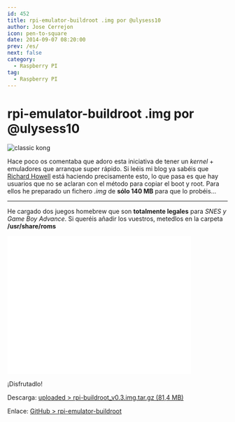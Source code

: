 ```yaml
---
id: 452
title: rpi-emulator-buildroot .img por @ulysess10
author: Jose Cerrejon
icon: pen-to-square
date: 2014-09-07 08:20:00
prev: /es/
next: false
category:
  - Raspberry PI
tag:
  - Raspberry PI
---
```


# rpi-emulator-buildroot .img por @ulysess10

![classic kong](/images/2014/09/classic_kong.png)

Hace poco os comentaba que adoro esta iniciativa de tener un *kernel* +  emuladores que arranque super rápido. Si leéis mi blog ya sabéis que [Richard Howell](https://github.com/rmaz) está haciendo precisamente esto, lo que pasa es que hay usuarios que no se aclaran con el método para copiar el boot y root. Para ellos he preparado un fichero *.img* de **sólo 140 MB** para que lo probéis...

- - -
He cargado dos juegos homebrew que son **totalmente legales** para *SNES y Game Boy Advance*. Si queréis añadir los vuestros, metedlos en la carpeta **/usr/share/roms**

<iframe width="420" height="315" src="//www.youtube.com/embed/SYOyKSXFS4E" frameborder="0" allowfullscreen></iframe>

¡Disfrutadlo!

Descarga: [uploaded > rpi-buildroot_v0.3.img.tar.gz (81,4 MB)](http://ul.to/amwaelky)

Enlace: [GitHub > rpi-emulator-buildroot](https://github.com/rmaz/rpi-emulator-buildroot)